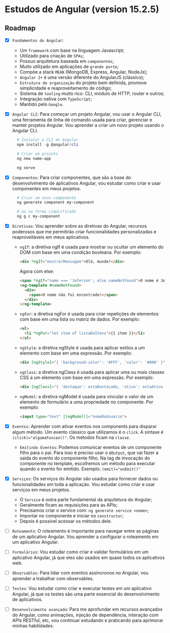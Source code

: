 # Estudos de Angular (version 15.2.5)

## Roadmap

  - [x] `Fundamentos do Angular`:
    - Um `framework` com base na linguagem Javascript;
    - Utilizado para criação de `SPAs`;
    - Possuo arquitetura baseada em `componentes`;
    - Muito utilizado em aplicações de `grande porte`;
    - Compõe a stack `MEAN` (MongoDB, Express, Angular, NodeJs);
    - `Angular 2+` é uma versão diferente do AngularJS (clássico);
    - `Estrutura de organização` do projeto bem definida, promove simplicidade e reaproveitamento de código;
    - Sistema de `tooling` muito rico: CLI, módulo de HTTP, router e outros;
    - Integração nativa com `TypeScript`;
    - Mantido pelo `Google`.

  - [x] `Angular CLI`: Para começar um projeto Angular, vou usar o Angular CLI, uma ferramenta de linha de comando usada para criar, gerenciar e manter projetos Angular. Vou aprender a criar um novo projeto usando o Angular CLI.
    ```powershell
      # Instalar o CLI do Angular
      npm install -g @angular/cli

      # Criar um projeto
      ng new name-app

      ng serve
    ```

  - [x] `Componentes`: Para criar componentes, que são a base do desenvolvimento de aplicativos Angular, vou estudar como criar e usar componentes em meus projetos.
    ```powershell
      # Criar um novo componente
      ng generate component my-component

      # ou na forma simplificado
      ng g c my-component
    ```

  - [x] `Diretivas`: Vou aprender sobre as diretivas do Angular, recursos poderosos que me permitirão criar funcionalidades personalizadas e reaproveitáveis em meus aplicativos. 
    - `ngIf`: a diretiva ngIf é usada para mostrar ou ocultar um elemento do DOM com base em uma condição booleana. Por exemplo:
      ```html
      <div *ngIf="mostrarMensagem">Olá, mundo!</div>
      ```
      Agora com else:
      ```html
      <span *ngIf="name === 'Jeferson'; else nameNotFound">O nome é Jeferson</span>
      <ng-template #nameNotFound>
        <div>
          <span>O nome não foi encontrado!</span>
        </div>
      </ng-template>
      ```

    - `ngFor`: a diretiva ngFor é usada para criar repetições de elementos com base em uma lista ou matriz de dados. Por exemplo:
      ```html
      <ul>
        <li *ngFor="let item of listaDeItens">{{ item }}</li>
      </ul>
      ```

    - `ngStyle`: a diretiva ngStyle é usada para aplicar estilos a um elemento com base em uma expressão. Por exemplo:
      ```html
      <div [ngStyle]="{ 'background-color': '#FFF', 'color': '#000' }">Olá, mundo!</div>
      ```

    - `ngClass`: a diretiva ngClass é usada para aplicar uma ou mais classes CSS a um elemento com base em uma expressão. Por exemplo:
      ```html
      <div [ngClass]="{ 'destaque': estaDestacado, 'ativo': estaAtivo }">Olá, mundo!</div>
      ```

    - `ngModel`: a diretiva ngModel é usada para vincular o valor de um elemento de formulário a uma propriedade no componente. Por exemplo:
      ```html
      <input type="text" [(ngModel)]="nomeDoUsuario">
      ```

  - [x] `Eventos`: Aprender com ativar eventos nos components para disparar algum método. Um evento clássico que utilizamos é o `click`. A sintaxe é `(click)="algumaFuncao()"`. Os métodos ficam na `classe`.

    - `Emitindo Eventos`: Podemos comunicar eventos de um componente filho para o pai. Para isso é preciso usar o `@Output`, que vai fazer a saída do evento do componente filho. Na tag de invocação do componente no template, escolhemos um método para executar quando o evento for emitido. Exemplo: `(emit)="onEmit()"`

  - [x] `Serviços`: Os serviços do Angular são usados para fornecer dados ou funcionalidades em toda a aplicação. Vou estudar como criar e usar serviços em meus projetos.
    - O `Service` é outra parte fundamental da arquitetura do Angular;
    - Geralmente ficam as requisições para as APIs;
    - Precisamos criar o service com: `ng generate service <nome>`;
    - Importar no componente e iniciar no `constructor`;
    - Depois é possível acessar os métodos dele.

  - [ ] `Roteamento`: O roteamento é importante para navegar entre as páginas de um aplicativo Angular. Vou aprender a configurar o roteamento em um aplicativo Angular.

  - [ ] `Formulários`: Vou estudar como criar e validar formulários em um aplicativo Angular, já que eles são usados em quase todos os aplicativos web.

  - [ ] `Observables`: Para lidar com eventos assíncronos no Angular, vou aprender a trabalhar com observables.

  - [ ] `Testes`: Vou estudar como criar e executar testes em um aplicativo Angular, já que os testes são uma parte essencial do desenvolvimento de aplicativos.

  - [ ] `Desenvolvimento avançado`: Para me aprofundar em recursos avançados do Angular, como animações, injeção de dependência, interação com APIs RESTful, etc, vou continuar estudando e praticando para aprimorar minhas habilidades.
